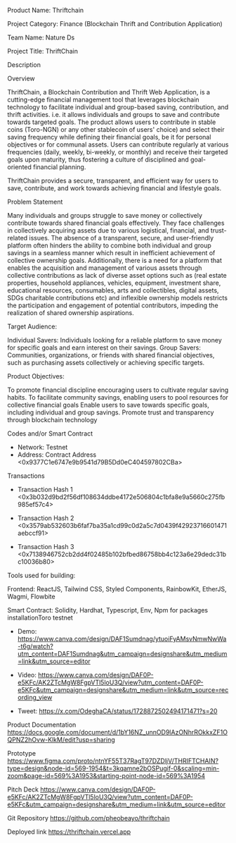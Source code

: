
Product Name: Thriftchain

Project Category: Finance (Blockchain Thrift and Contribution Application) 

Team Name: Nature Ds

Project Title: ThriftChain

Description


Overview

ThriftChain, a Blockchain Contribution and Thrift Web Application, is a cutting-edge financial management tool that leverages blockchain technology to facilitate individual and group-based saving, contribution, and thrift activities. i.e. it allows individuals and groups to save and contribute towards targeted goals.
The product allows users to contribute in stable coins (Toro-NGN) or any other stablecoin of users' choice) and select their saving frequency while defining their financial goals, be it for personal objectives or for communal assets. Users can contribute regularly at various frequencies (daily, weekly, bi-weekly, or monthly) and receive their targeted goals upon maturity, thus fostering a culture of disciplined and goal-oriented financial planning.

ThriftChain provides a secure, transparent, and efficient way for users to save, contribute, and work towards achieving financial and lifestyle goals.

Problem Statement

Many individuals and groups struggle to save money or collectively contribute towards shared financial goals effectively. They face challenges in collectively acquiring assets due to various logistical, financial, and trust-related issues. 
The absence of a transparent, secure, and user-friendly platform often hinders the ability to combine both individual and group savings in a seamless manner which result in inefficient achievement of collective ownership goals. 
Additionally, there is a need for a platform that enables the acquisition and management of various assets through collective contributions as lack of diverse asset options such as (real estate properties, household appliances, vehicles, equipment, investment share, educational resources, consumables, arts and collectibles, digital assets, SDGs charitable contributions etc) and inflexible ownership models restricts the participation and engagement of potential contributors, impeding the realization of shared ownership aspirations.

Target Audience:

Individual Savers: Individuals looking for a reliable platform to save money for specific goals and earn interest on their savings.
Group Savers: Communities, organizations, or friends with shared financial objectives, such as purchasing assets collectively or achieving specific targets.

Product Objectives:

To promote financial discipline encouraging users to cultivate regular saving habits.
To facilitate community savings, enabling users to pool resources for collective financial goals
Enable users to save towards specific goals, including individual and group savings.
Promote trust and transparency through blockchain technology


Codes and/or Smart Contract
- Network: Testnet
- Address: Contract Address <0x9377C1e6747e9b9541d79B5Dd0eC404597802CBa>

Transactions
- Transaction Hash 1 <0x3b032d9bd2f56df108634ddbe4172e506804c1bfa8e9a5660c275fb985ef57c4>

- Transaction Hash 2 <0x3579ab532603b6faf7ba35a1cd99c0d2a5c7d0439f42923716601471aebccf91>

- Transaction Hash 3 <0x7138946752cb2dd4f02485b102bfbed86758bb4c123a6e29dedc31bc10036b80>


Tools used for building:

Frontend: ReactJS, Tailwind CSS, Styled Components, RainbowKit, EtherJS, Wagmi, Flowbite


Smart Contract: Solidity, Hardhat, Typescript, Env, Npm for packages installationToro testnet


- Demo: <https://www.canva.com/design/DAF1Sumdnag/ytuoiFyAMsvNmwNwWa-t6g/watch?utm_content=DAF1Sumdnag&utm_campaign=designshare&utm_medium=link&utm_source=editor>


- Video: 
<https://www.canva.com/design/DAF0P-e5KFc/AK2ZTcMgW8FgpVTl5loU3Q/view?utm_content=DAF0P-e5KFc&utm_campaign=designshare&utm_medium=link&utm_source=recording_view>


- Tweet: <https://x.com/OdeghaCA/status/1728872502494171471?s=20>


Product Documentation
<https://docs.google.com/document/d/1bY16NZ_unnOD9lAzONhrROkkxZF1OQPNZ2hOvw-KlkM/edit?usp=sharing>

Prototype
<https://www.figma.com/proto/ntnYF55T37RagT97DZDljV/THRIFTCHAIN?type=design&node-id=569-1954&t=3kqamne2bOSPugif-0&scaling=min-zoom&page-id=569%3A1953&starting-point-node-id=569%3A1954>

Pitch Deck
<https://www.canva.com/design/DAF0P-e5KFc/AK2ZTcMgW8FgpVTl5loU3Q/view?utm_content=DAF0P-e5KFc&utm_campaign=designshare&utm_medium=link&utm_source=editor>

Git Repository
https://github.com/pheobeayo/thriftchain

Deployed link
https://thriftchain.vercel.app
